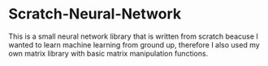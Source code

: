 # Scratch-Neural-Network
This is a small neural network library that is written from scratch beacuse I wanted to learn machine learning from ground up, therefore I also used my own matrix library with basic matrix manipulation functions.
